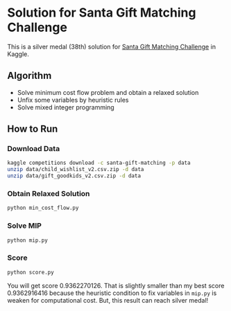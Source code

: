 # Solution for Santa Gift Matching Challenge 

This is a silver medal (38th) solution for [Santa Gift Matching Challenge](https://www.kaggle.com/c/santa-gift-matching) in Kaggle.

## Algorithm

- Solve minimum cost flow problem and obtain a relaxed solution
- Unfix some variables by heuristic rules
- Solve mixed integer programming

## How to Run

### Download Data

```bash
kaggle competitions download -c santa-gift-matching -p data
unzip data/child_wishlist_v2.csv.zip -d data
unzip data/gift_goodkids_v2.csv.zip -d data
```

### Obtain Relaxed Solution

```bash
python min_cost_flow.py
```

### Solve MIP

```bash
python mip.py
```

### Score

```bash
python score.py
```

You will get score 0.9362270126.
That is slightly smaller than my best score 0.9362916416 because the heuristic condition to fix variables in `mip.py` is weaken for computational cost.
But, this result can reach silver medal!
